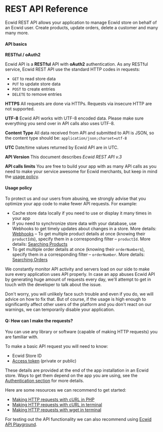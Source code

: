 # REST API Reference

Ecwid REST API allows your application to manage Ecwid store on behalf of an Ecwid user. Create products, update orders, delete a customer and many many more.

#### API basics

**RESTful / oAuth2**

Ecwid API is a **RESTful** API with **oAuth2** authentication. As any RESTful service, Ecwid REST API use the standard HTTP codes in requests: 

* `GET` to read store data
* `PUT` to update store data
* `POST` to create entries
* `DELETE` to remove entries

**HTTPS**
All requests are done via HTTPs. Requests via insecure HTTP are not supported.

**UTF-8**
Ecwid API works with UTF-8 encoded data. Please make sure everything you send over in API calls also uses UTF-8.

**Content Type**
All data received from API and submitted to API is JSON, so the content type should be: `application/json;charset=utf-8`

**UTC**
Date/time values returned by Ecwid API are in UTC.

**API Version**
This document describes *Ecwid REST API v.3* 

**API calls limits**
You are free to build your app with as many API calls as you need to make your service awesome for Ecwid merchants, but keep in mind the [usage policy](#usage-policy).

#### Usage policy

To protect us and our users from abusing, we strongly advise that you optimize your app code to make fewer API requests. For example:

- Cache store data locally if you need to use or display it many times in your app
- If you need to synchronize store data with your database, use Webhooks to get timely updates about changes in a store. More details: [Webhooks](#webhooks)
– To get multiple product details at once (knowing their `productId`s), specify them in a corresponding filter – `productId`. More details: [Searching Products](#search-products)
- To get multiple order details at once (knowing their `orderNumber`s), specify them in a corresponding filter – `orderNumber`. More details: [Searching Orders](#search-orders)

We constantly monitor API activity and servers load on our side to make sure every application uses API properly. In case an app abuses Ecwid API by generating huge amount of requests every day, we'll attempt to get in touch with the developer to talk about the issue. 

Don't worry, you will unlikely face such trouble and even if you do, we will advice on how to fix that. But of course, if the usage is high enough to significantly affect other users of the platform and you don't react on our warnings, we can temporarily disable your application. 

#### Q: How can I make the requests?

You can use any library or software (capable of making HTTP requests) you are familiar with. 

To make a basic API request you will need to know: 

- Ecwid Store ID
- [Access token](#access-tokens) (private or public)

These details are provided at the end of the app installation in an Ecwid store. Ways to get them depend on the app you are using, see the [Authentication section](#authentication) for more details.

Here are some resources we can recommend to get started:

- [Making HTTP requests with cURL in PHP](http://codular.com/curl-with-php)
- [Making HTTP requests with cURL in terminal](https://quickleft.com/blog/command-line-tutorials-curl/)
- [Making HTTP requests with wget in terminal](http://techs-tricks.blogspot.ru/2008/12/test-http-request-with-wget.html)

For testing out the API functionality we can also recommend using [Ecwid API Playground](#api-playground).
